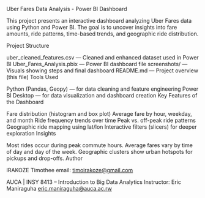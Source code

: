 Uber Fares Data Analysis - Power BI Dashboard

This project presents an interactive dashboard analyzing Uber Fares data using Python and Power BI. The goal is to uncover insights into fare amounts, ride patterns, time-based trends, and geographic ride distribution.

Project Structure

uber_cleaned_features.csv — Cleaned and enhanced dataset used in Power BI
Uber_Fares_Analysis.pbix — Power BI dashboard file
screenshots/ — Visuals showing steps and final dashboard
README.md — Project overview (this file)
Tools Used

Python (Pandas, Geopy) — for data cleaning and feature engineering
Power BI Desktop — for data visualization and dashboard creation
Key Features of the Dashboard

Fare distribution (histogram and box plot)
Average fare by hour, weekday, and month
Ride frequency trends over time
Peak vs. off-peak ride patterns
Geographic ride mapping using lat/lon
Interactive filters (slicers) for deeper exploration
Insights

Most rides occur during peak commute hours.
Average fares vary by time of day and day of the week.
Geographic clusters show urban hotspots for pickups and drop-offs.
Author

IRAKOZE Timothee
email: timoirakoze@gmail.com

AUCA | INSY 8413 – Introduction to Big Data Analytics
Instructor: Eric Maniraguha
 eric.maniraguha@auca.ac.rw

